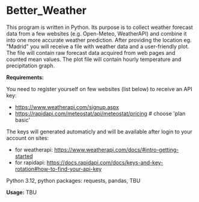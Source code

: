 # Better_Weather

This program is written in Python. Its purpose is to collect weather forecast data from a few websites (e.g. Open-Meteo, WeatherAPI) and combine it into one more accurate weather prediction. After providing the location eg. "Madrid" you will receive a file with weather data and a user-friendly plot. The file will contain raw forecast data acquired from web pages and counted mean values. The plot file will contain hourly temperature and precipitation graph.


**Requirements:**

You need to register yourself on few websites (list below) to receive an API key:
- https://www.weatherapi.com/signup.aspx
- https://rapidapi.com/meteostat/api/meteostat/pricing # choose 'plan basic'

The keys will generated automaticly and will be available after login to your account on sites:
- for weatherapi: https://www.weatherapi.com/docs/#intro-getting-started
- for rapidapi: https://docs.rapidapi.com/docs/keys-and-key-rotation#how-to-find-your-api-key


Python 3.12, python packages: requests, pandas, TBU

**Usage:**
TBU
